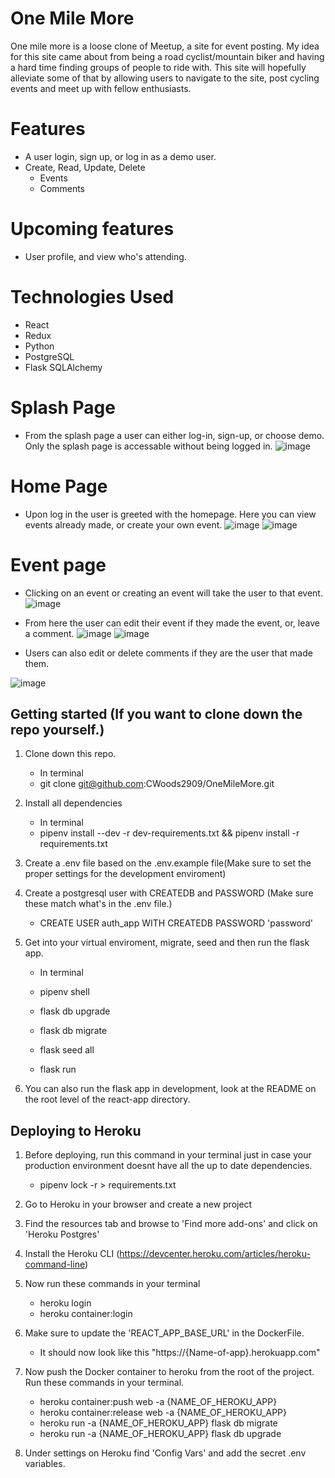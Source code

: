 # One Mile More

One mile more is a loose clone of Meetup, a site for event posting. My idea for this site came about from being a road cyclist/mountain biker and having a hard time finding groups of people to ride with. This site will hopefully alleviate some of that by allowing users to navigate to the site, post cycling events and meet up with fellow enthusiasts.

# Features

- A user login, sign up, or log in as a demo user.
- Create, Read, Update, Delete
  - Events
  - Comments

# Upcoming features

- User profile, and view who's attending.

# Technologies Used

- React
- Redux
- Python
- PostgreSQL
- Flask SQLAlchemy

# Splash Page

- From the splash page a user can either log-in, sign-up, or choose demo. Only the splash page is accessable without being logged in.
  ![image](https://user-images.githubusercontent.com/83300311/160014284-20dc8aa8-0ddd-4ceb-81f4-f212b06acc4f.png)

# Home Page

- Upon log in the user is greeted with the homepage. Here you can view events already made, or create your own event.
  ![image](https://user-images.githubusercontent.com/83300311/160014468-676c53bd-79df-48f7-9a10-f1f0bb2df783.png)
  ![image](https://user-images.githubusercontent.com/83300311/160014509-c371ef67-c435-4831-aa69-7d4a17ebddd4.png)

# Event page

- Clicking on an event or creating an event will take the user to that event.
  ![image](https://user-images.githubusercontent.com/83300311/160014732-f5b0bbac-b129-440c-a39f-7165ca53f023.png)

- From here the user can edit their event if they made the event, or, leave a comment.
  ![image](https://user-images.githubusercontent.com/83300311/160014853-d50b07b7-e2c1-427e-91d6-eff96e261835.png)
  ![image](https://user-images.githubusercontent.com/83300311/160014943-5b8147fa-82aa-4bab-bb64-3b85b2a9e4ec.png)

* Users can also edit or delete comments if they are the user that made them.

![image](https://user-images.githubusercontent.com/83300311/160015097-ceb370bd-cf87-4b42-9389-bd358f092cbf.png)

## Getting started (If you want to clone down the repo yourself.)

1. Clone down this repo.

   - In terminal
   - git clone git@github.com:CWoods2909/OneMileMore.git

2. Install all dependencies

   - In terminal
   - pipenv install --dev -r dev-requirements.txt && pipenv install -r requirements.txt

3. Create a .env file based on the .env.example file(Make sure to set the proper settings for the development enviroment)

4. Create a postgresql user with CREATEDB and PASSWORD (Make sure these match what's in the .env file.)

   - CREATE USER auth_app WITH CREATEDB PASSWORD 'password'

5. Get into your virtual enviroment, migrate, seed and then run the flask app.

   - In terminal

   - pipenv shell
   - flask db upgrade
   - flask db migrate
   - flask seed all
   - flask run

6. You can also run the flask app in development, look at the README on the root level of the react-app directory.

## Deploying to Heroku

1. Before deploying, run this command in your terminal just in case your production environment doesnt have all the up to date dependencies.

   - pipenv lock -r > requirements.txt

2. Go to Heroku in your browser and create a new project
3. Find the resources tab and browse to 'Find more add-ons' and click on 'Heroku Postgres'
4. Install the Heroku CLI (https://devcenter.heroku.com/articles/heroku-command-line)
5. Now run these commands in your terminal

   - heroku login
   - heroku container:login

6. Make sure to update the 'REACT_APP_BASE_URL' in the DockerFile.

   - It should now look like this "https://{Name-of-app}.herokuapp.com"

7. Now push the Docker container to heroku from the root of the project. Run these commands in your terminal.

   - heroku container:push web -a {NAME_OF_HEROKU_APP}
   - heroku container:release web -a {NAME_OF_HEROKU_APP}
   - heroku run -a {NAME_OF_HEROKU_APP} flask db migrate
   - heroku run -a {NAME_OF_HEROKU_APP} flask db upgrade

8. Under settings on Heroku find 'Config Vars' and add the secret .env variables.
